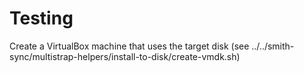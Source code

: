# Testing 

Create a VirtualBox machine that uses the target disk (see ../../smith-sync/multistrap-helpers/install-to-disk/create-vmdk.sh)